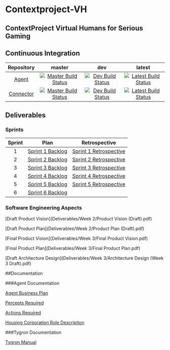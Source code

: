 # Contextproject-VH
ContextProject Virtual Humans for Serious Gaming
------------------------------------------------

## Continuous Integration

| Repository | master | dev | latest |
|:----------:|:------:|:---:|:------:|
| [Agent][GHAgent] | [![Master Build Status][CIAgentMaster]][CIAgentLink] | [![Dev Build Status][CIAgentDev]][CIAgentLink] | [![Latest Build Status][CIAgentLatest]][CIAgentLink] |
| [Connector][GHConnector] | [![Master Build Status][CIConnectorMaster]][CIConnectorLink] | [![Dev Build Status][CIConnectorDev]][CIConnectorLink] | [![Latest Build Status][CIConnectorLatest]][CIConnectorLink] |

## Deliverables

### Sprints

| Sprint | Plan | Retrospective |
|:------:|:----:|:-------------:|
| 1      | [Sprint 1 Backlog][S1P] | [Sprint 1 Retrospective][S1R] |
| 2      | [Sprint 2 Backlog][S2P] | [Sprint 2 Retrospective][S2R] |
| 3      | [Sprint 3 Backlog][S3P] | [Sprint 3 Retrospective][S3R] |
| 4      | [Sprint 4 Backlog][S4P] | [Sprint 4 Retrospective][S4R] |
| 5      | [Sprint 5 Backlog][S5P] | [Sprint 5 Retrospective][S5R] |
| 6      | [Sprint 6 Backlog][S6P] |  |

### Software Engineering Aspects

[Draft Product Vision](Deliverables/Week 2/Product Vision (Draft).pdf)

[Draft Product Plan](Deliverables/Week 2/Product Plan (Draft).pdf)

[Final Product Vision](Deliverables/Week 3/Final Product Vision.pdf)

[Final Product Plan](Deliverables/Week 3/Final Product Plan.pdf)

[Draft Architecture Design](Deliverables/Week 3/Architecture Design (Week 3 Draft).pdf)


##Documentation

###Agent Documentation

[Agent Business Plan](doc/Agentbusinessplan.pdf)

[Percepts Required](doc/Perceptsnecessary.pdf)

[Actions Required](doc/RequiredAgentActions.pdf)

[Housing Corporation Role Description](doc/Roledescription.pdf)

###Tygron Documentation

[Tygron Manual](doc/TygronManual.pdf)

[GHAgent]: https://github.com/CodeFoxNL/Contextproject-VH
[GHConnector]: https://github.com/CodeFoxNL/tygron
[CIAgentLink]: https://travis-ci.org/CodeFoxNL/Contextproject-VH/branches
[CIConnectorLink]: https://travis-ci.org/CodeFoxNL/tygron/branches
[CIAgentMaster]: https://travis-ci.org/CodeFoxNL/Contextproject-VH.svg?branch=master
[CIAgentDev]: https://travis-ci.org/CodeFoxNL/Contextproject-VH.svg?branch=dev
[CIAgentLatest]: https://travis-ci.org/CodeFoxNL/Contextproject-VH.svg
[CIConnectorMaster]: https://travis-ci.org/CodeFoxNL/tygron.svg?branch=master
[CIConnectorDev]: https://travis-ci.org/CodeFoxNL/tygron.svg?branch=dev
[CIConnectorLatest]: https://travis-ci.org/CodeFoxNL/tygron.svg
[S1P]: Deliverables/Week%201/Backlog%20Sprint%201.pdf
[S1R]: Deliverables/Week%202/Retrospective%20Sprint%201.pdf
[S2P]: Deliverables/Week%202/Backlog%20Sprint%202.pdf
[S2R]: Deliverables/Week%203/Retrospective%20Sprint%202.pdf
[S3P]: Deliverables/Week%203/Backlog%20Sprint%203.pdf
[S3R]: Deliverables/Week%204/Retrospective%20Sprint%203.pdf
[S4P]: Deliverables/Week%204/Backlog%20Sprint%204.pdf
[S4R]: Deliverables/Week%205/Retrospective%20Sprint%204.pdf
[S5P]: Deliverables/Week%206/Backlog%20Sprint%205.pdf
[S5R]: Deliverables/Week%206/Retrospective%20Sprint%205.pdf
[S6P]: Deliverables/Week%206/Backlog%20Sprint%206.pdf
[S6R]: Deliverables/Week%207/Retrospective%20Sprint%206.pdf
[S7P]: Deliverables/Week%207/Backlog%20Sprint%207.pdf
